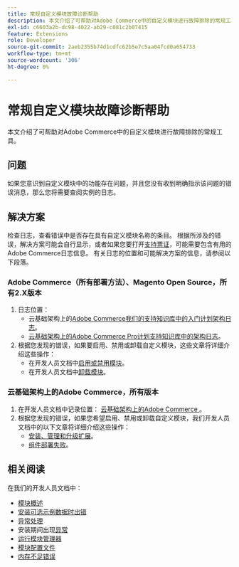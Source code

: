 ```yaml
---
title: 常规自定义模块故障诊断帮助
description: 本文介绍了可帮助对Adobe Commerce中的自定义模块进行故障排除的常规工具。
exl-id: c6603a2b-dc98-4022-ab29-c081c2b07415
feature: Extensions
role: Developer
source-git-commit: 2aeb2355b74d1cdfc62b5e7c5aa04fcd0a654733
workflow-type: tm+mt
source-wordcount: '306'
ht-degree: 0%

---
```


# 常规自定义模块故障诊断帮助

本文介绍了可帮助对Adobe Commerce中的自定义模块进行故障排除的常规工具。

## 问题

如果您意识到自定义模块中的功能存在问题，并且您没有收到明确指示该问题的错误消息，那么您将需要查阅实例的日志。

## 解决方案

检查日志，查看错误中是否存在具有自定义模块名称的条目。  根据所涉及的错误，解决方案可能会自行显示，或者如果您要打开[支持票证](/help/help-center-guide/help-center/magento-help-center-user-guide.md#submit-ticket)，可能需要包含有用的Adobe Commerce日志信息。 有关日志的位置和可能解决方案的信息，请参阅以下段落。

### Adobe Commerce（所有部署方法）、Magento Open Source，所有2.X版本

1. 日志位置：
   * 云基础架构上的[Adobe Commerce我们的支持知识库中的入门计划架构日志](/help/how-to/general/log-locations-directories-for-starter-plan.md)。
   * [云基础架构上的Adobe Commerce Pro计划支持知识库中的架构日志](/help/how-to/general/log-locations-directories-for-pro-plan-integration-staging-production.md)。
1. 根据您发现的错误，如果要启用、禁用或卸载自定义模块，这些文章将详细介绍这些操作：
   * 在开发人员文档中[启用或禁用模块](https://experienceleague.adobe.com/zh-hans/docs/commerce-operations/installation-guide/tutorials/manage-modules)。
   * 在开发人员文档中[卸载模块](https://experienceleague.adobe.com/zh-hans/docs/commerce-operations/installation-guide/tutorials/uninstall-modules)。

### 云基础架构上的Adobe Commerce，所有版本

1. 在开发人员文档中记录位置： [云基础架构上的Adobe Commerce &#x200B;](https://experienceleague.adobe.com/zh-hans/docs/commerce-cloud-service/user-guide/develop/test/log-locations)。
1. 根据您发现的错误，如果您希望启用、禁用或卸载自定义模块，我们开发人员文档中的以下文章将详细介绍这些操作：
   * [安装、管理和升级扩展](https://experienceleague.adobe.com/zh-hans/docs/commerce-cloud-service/user-guide/configure-store/extensions)。
   * [组件部署失败](https://experienceleague.adobe.com/zh-hans/docs/commerce-cloud-service/user-guide/develop/deploy/recover-failed-deployment)。

## 相关阅读

在我们的开发人员文档中：

* [模块概述](https://developer.adobe.com/commerce/php/architecture/modules/overview/)
* [安装可选示例数据时出错](https://experienceleague.adobe.com/zh-hans/docs/commerce-knowledge-base/kb/troubleshooting/installation-and-upgrade/errors-installing-optional-sample-data)
* [异常处理](https://developer.adobe.com/commerce/webapi/graphql/develop/exceptions/)
* 安装期间出现[异常](https://experienceleague.adobe.com/zh-hans/docs/commerce-knowledge-base/kb/troubleshooting/installation-and-upgrade/exceptions-during-installation)
* [运行模块管理器](https://experienceleague.adobe.com/zh-hans/docs/commerce-operations/upgrade-guide/prepare/prerequisites)
* [模块配置文件](https://experienceleague.adobe.com/zh-hans/docs/commerce-operations/configuration-guide/files/module-files)
* [内存不足错误](https://experienceleague.adobe.com/zh-hans/docs/commerce-knowledge-base/kb/troubleshooting/installation-and-upgrade/out-of-memory-error-during-install-or-upgrade)
